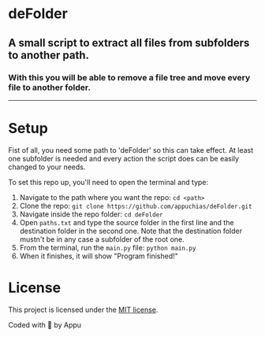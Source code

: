# deFolder
## A small script to extract all files from subfolders to another path.
### With this you will be able to remove a file tree and move every file to another folder.
---
# Setup
Fist of all, you need some path to 'deFolder' so this can take effect. At least one subfolder is needed and every action the script does can be easily changed to your needs.

To set this repo up, you'll need to open the terminal and type:

 1. Navigate to the path where you want the repo: `cd <path>`
 2. Clone the repo: `git clone https://github.com/appuchias/deFolder.git`
 3. Navigate inside the repo folder: `cd deFolder`
 4. Open `paths.txt` and type the source folder in the first line and the destination folder in the second one.
 Note that the destination folder mustn't be in any case a subfolder of the root one.
 5. From the terminal, run the `main.py` file: `python main.py`
 6. When it finishes, it will show "Program finished!"

# License
This project is licensed under the [MIT license](https://github.com/appuchias/deFolder/blob/master/LICENSE).

Coded with 🖤 by Appu
